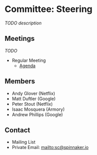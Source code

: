 # Committee: Steering

_TODO description_

## Meetings

_TODO_

* Regular Meeting
  * [Agenda](https://docs.google.com/document/d/1HMdwvBPM4uRFqoeAd7eEkVWIC8dQP40zFavOE5Kq-Eg/edit)


## Members

* Andy Glover (Netflix)
* Matt Duftler (Google)
* Peter Stout (Netflix)
* Isaac Mosquera (Armory)
* Andrew Phillips (Google)

## Contact

* Mailing List
* Private Email: [mailto:sc@spinnaker.io](sc@spinnaker.io)
